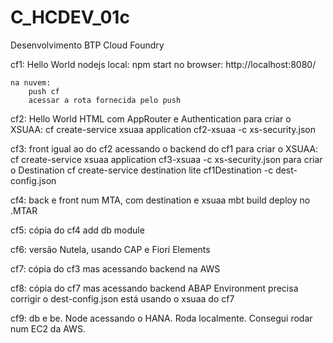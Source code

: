 # C_HCDEV_01c
Desenvolvimento BTP Cloud Foundry

cf1: Hello World nodejs
    local:
        npm start
        no browser: http://localhost:8080/

    na nuvem:
        push cf
        acessar a rota fornecida pelo push

cf2: Hello World HTML com AppRouter e Authentication
    para criar o XSUAA:
        cf create-service xsuaa application cf2-xsuaa -c xs-security.json

cf3: front igual ao do cf2 acessando o backend do cf1
    para criar o XSUAA:
        cf create-service xsuaa application cf3-xsuaa -c xs-security.json
    para criar o Destination
        cf create-service destination lite cf1Destination -c dest-config.json

cf4: back e front num MTA, com destination e xsuaa
    mbt build
    deploy no .MTAR

cf5: cópia do cf4 add db module

cf6: versão Nutela, usando CAP e Fiori Elements
    
cf7: cópia do cf3 mas acessando backend na AWS

cf8: cópia do cf7 mas acessando backend ABAP Environment
    precisa corrigir o dest-config.json
    está usando o xsuaa do cf7

cf9: db e be. Node acessando o HANA. Roda localmente. Consegui rodar num EC2 da AWS.
